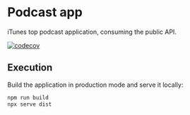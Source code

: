 # Podcast app
iTunes top podcast application, consuming the public API.

[![codecov](https://codecov.io/github/aaroncarricondo/podcast-app/branch/master/graph/badge.svg?token=IR3Y1MHY0W)](https://codecov.io/github/aaroncarricondo/podcast-app/branch/master)

## Execution

Build the application in production mode and serve it locally:

```bash
npm run build
npx serve dist
```
